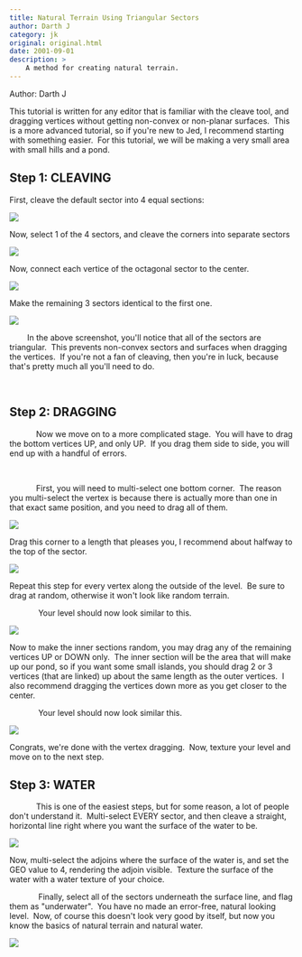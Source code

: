 ```yaml
---
title: Natural Terrain Using Triangular Sectors
author: Darth J
category: jk
original: original.html
date: 2001-09-01
description: >
    A method for creating natural terrain.
---
```


Author: Darth J

This tutorial is written for any editor that is familiar
with the cleave tool, and dragging vertices without getting non-convex
or non-planar surfaces.  This is a more advanced tutorial, so if you're
new to Jed, I recommend starting with something easier.  For this
tutorial, we will be making a very small area with small hills and a
pond.

## Step 1: CLEAVING

First, cleave the default sector into 4 equal sections:

![](1.jpg)

Now, select 1 of the 4 sectors, and cleave the corners into separate
sectors

![](2.jpg)

Now, connect each vertice of the octagonal sector to the center.

![](3.jpg)

Make the remaining 3 sectors identical to the first one.

![](4.jpg)

        In the above screenshot, you'll notice that all of the sectors
are triangular.  This prevents non-convex sectors and surfaces when
dragging the vertices.  If you're not a fan of cleaving, then you're in
luck, because that's pretty much all you'll need to do.

 

## Step 2: DRAGGING

            Now we move on to a more complicated stage.  You will have
to drag the bottom vertices UP, and only UP.  If you drag them side to
side, you will end up with a handful of errors.

 

            First, you will need to multi-select one bottom corner.  The
reason you multi-select the vertex is because there is actually more
than one in that exact same position, and you need to drag all of them.

![](5.jpg)

Drag this corner to a length that pleases you, I recommend about halfway
to the top of the sector.

![](6.jpg)

Repeat this step for every vertex along the outside of the level.  Be
sure to drag at random, otherwise it won't look like random terrain.

             Your level should now look similar to this.

![](7.jpg)

Now to make the inner sections random, you may drag any of the remaining
vertices UP or DOWN only.  The inner section will be the area that will
make up our pond, so if you want some small islands, you should drag 2
or 3 vertices (that are linked) up about the same length as the outer
vertices.  I also recommend dragging the vertices down more as you get
closer to the center.

             Your level should now look similar this.

![](8.jpg)

Congrats, we're done with the vertex dragging.  Now, texture your level
and move on to the next step.

## Step 3: WATER

            This is one of the easiest steps, but for some reason, a lot
of people don't understand it.  Multi-select EVERY sector, and then
cleave a straight, horizontal line right where you want the surface of
the water to be.

![](9.jpg)

Now, multi-select the adjoins where the surface of the water is, and set
the GEO value to 4, rendering the adjoin visible.  Texture the surface
of the water with a water texture of your choice.

             Finally, select all of the sectors underneath the surface
line, and flag them as "underwater".  You have no made an error-free,
natural looking level.  Now, of course this doesn't look very good by
itself, but now you know the basics of natural terrain and natural
water.

![](10.jpg)
